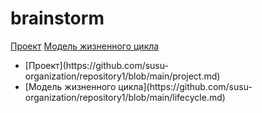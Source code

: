 # brainstorm
   [Проект](https://github.com/susu-organization/repository1/blob/main/project.md)
   [Модель жизненного цикла](https://github.com/susu-organization/repository1/blob/main/lifecycle.md)
<ul>
  <li>[Проект](https://github.com/susu-organization/repository1/blob/main/project.md)</li>
  <li>[Модель жизненного цикла](https://github.com/susu-organization/repository1/blob/main/lifecycle.md)</li>
</ul>
